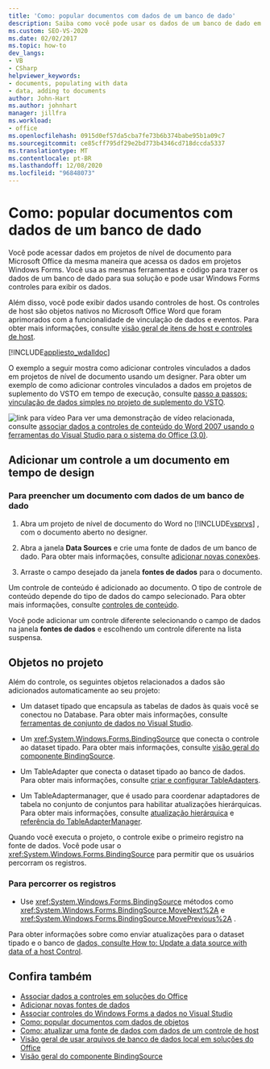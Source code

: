 ```yaml
---
title: 'Como: popular documentos com dados de um banco de dado'
description: Saiba como você pode usar os dados de um banco de dado em sua solução e como você pode usar Windows Forms controles para exibir os dados em um documento.
ms.custom: SEO-VS-2020
ms.date: 02/02/2017
ms.topic: how-to
dev_langs:
- VB
- CSharp
helpviewer_keywords:
- documents, populating with data
- data, adding to documents
author: John-Hart
ms.author: johnhart
manager: jillfra
ms.workload:
- office
ms.openlocfilehash: 0915d0ef57da5cba7fe73b6b374babe95b1a09c7
ms.sourcegitcommit: ce85cff795df29e2bd773b4346cd718dccda5337
ms.translationtype: MT
ms.contentlocale: pt-BR
ms.lasthandoff: 12/08/2020
ms.locfileid: "96848073"
---
```

# <a name="how-to-populate-documents-with-data-from-a-database"></a>Como: popular documentos com dados de um banco de dado

Você pode acessar dados em projetos de nível de documento para Microsoft Office da mesma maneira que acessa os dados em projetos Windows Forms. Você usa as mesmas ferramentas e código para trazer os dados de um banco de dado para sua solução e pode usar Windows Forms controles para exibir os dados.

Além disso, você pode exibir dados usando controles de host. Os controles de host são objetos nativos no Microsoft Office Word que foram aprimorados com a funcionalidade de vinculação de dados e eventos. Para obter mais informações, consulte [visão geral de itens de host e controles de host](../vsto/host-items-and-host-controls-overview.md).

[!INCLUDE[appliesto_wdalldoc](../vsto/includes/appliesto-wdalldoc-md.md)]

O exemplo a seguir mostra como adicionar controles vinculados a dados em projetos de nível de documento usando um designer. Para obter um exemplo de como adicionar controles vinculados a dados em projetos de suplemento do VSTO em tempo de execução, consulte [passo a passos: vinculação de dados simples no projeto de suplemento do VSTO](../vsto/walkthrough-simple-data-binding-in-vsto-add-in-project.md).

![link para vídeo](../vsto/media/playvideo.gif "link para vídeo") Para ver uma demonstração de vídeo relacionada, consulte [associar dados a controles de conteúdo do Word 2007 usando o ferramentas do Visual Studio para o sistema do Office (3,0)](/previous-versions/office/developer/office-2007/bb967663(v=office.12)).

## <a name="add-a-control-to-a-document-at-design-time"></a>Adicionar um controle a um documento em tempo de design

### <a name="to-populate-a-document-with-data-from-a-database"></a>Para preencher um documento com dados de um banco de dado

1. Abra um projeto de nível de documento do Word no [!INCLUDE[vsprvs](../sharepoint/includes/vsprvs-md.md)] , com o documento aberto no designer.

2. Abra a janela **Data Sources** e crie uma fonte de dados de um banco de dado. Para obter mais informações, consulte [adicionar novas conexões](../data-tools/add-new-connections.md).

3. Arraste o campo desejado da janela **fontes de dados** para o documento.

Um controle de conteúdo é adicionado ao documento. O tipo de controle de conteúdo depende do tipo de dados do campo selecionado. Para obter mais informações, consulte [controles de conteúdo](../vsto/content-controls.md).

Você pode adicionar um controle diferente selecionando o campo de dados na janela **fontes de dados** e escolhendo um controle diferente na lista suspensa.

## <a name="objects-in-the-project"></a>Objetos no projeto

Além do controle, os seguintes objetos relacionados a dados são adicionados automaticamente ao seu projeto:

- Um dataset tipado que encapsula as tabelas de dados às quais você se conectou no Database. Para obter mais informações, consulte [ferramentas de conjunto de dados no Visual Studio](../data-tools/dataset-tools-in-visual-studio.md).

- Um <xref:System.Windows.Forms.BindingSource> que conecta o controle ao dataset tipado. Para obter mais informações, consulte [visão geral do componente BindingSource](/dotnet/framework/winforms/controls/bindingsource-component-overview).

- Um TableAdapter que conecta o dataset tipado ao banco de dados. Para obter mais informações, consulte [criar e configurar TableAdapters](../data-tools/create-and-configure-tableadapters.md).

- Um TableAdaptermanager, que é usado para coordenar adaptadores de tabela no conjunto de conjuntos para habilitar atualizações hierárquicas. Para obter mais informações, consulte [atualização hierárquica](../data-tools/hierarchical-update.md) e [referência do TableAdapterManager](../data-tools/fill-datasets-by-using-tableadapters.md#tableadaptermanager-reference).

Quando você executa o projeto, o controle exibe o primeiro registro na fonte de dados. Você pode usar o <xref:System.Windows.Forms.BindingSource> para permitir que os usuários percorram os registros.

### <a name="to-scroll-through-the-records"></a>Para percorrer os registros

- Use <xref:System.Windows.Forms.BindingSource> métodos como <xref:System.Windows.Forms.BindingSource.MoveNext%2A> e <xref:System.Windows.Forms.BindingSource.MovePrevious%2A> .

Para obter informações sobre como enviar atualizações para o dataset tipado e o banco de [dados, consulte How to: Update a data source with data of a host Control](../vsto/how-to-update-a-data-source-with-data-from-a-host-control.md).

## <a name="see-also"></a>Confira também

- [Associar dados a controles em soluções do Office](../vsto/binding-data-to-controls-in-office-solutions.md)
- [Adicionar novas fontes de dados](../data-tools/add-new-data-sources.md)
- [Associar controles do Windows Forms a dados no Visual Studio](../data-tools/bind-windows-forms-controls-to-data-in-visual-studio.md)
- [Como: popular documentos com dados de objetos](../vsto/how-to-populate-documents-with-data-from-objects.md)
- [Como: atualizar uma fonte de dados com dados de um controle de host](../vsto/how-to-update-a-data-source-with-data-from-a-host-control.md)
- [Visão geral de usar arquivos de banco de dados local em soluções do Office](../vsto/using-local-database-files-in-office-solutions-overview.md)
- [Visão geral do componente BindingSource](/dotnet/framework/winforms/controls/bindingsource-component-overview)